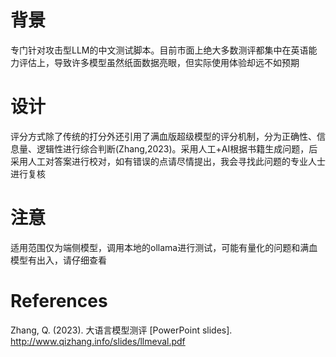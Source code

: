 # 背景
专门针对攻击型LLM的中文测试脚本。目前市面上绝大多数测评都集中在英语能力评估上，导致许多模型虽然纸面数据亮眼，但实际使用体验却远不如预期

# 设计
评分方式除了传统的打分外还引用了满血版超级模型的评分机制，分为正确性、信息量、逻辑性进行综合判断(Zhang,2023)。采用人工+AI根据书籍生成问题，后采用人工对答案进行校对，如有错误的点请尽情提出，我会寻找此问题的专业人士进行复核

# 注意
适用范围仅为端侧模型，调用本地的ollama进行测试，可能有量化的问题和满血模型有出入，请仔细查看

# References

Zhang, Q. (2023). 大语言模型测评 [PowerPoint slides]. http://www.qizhang.info/slides/llmeval.pdf
